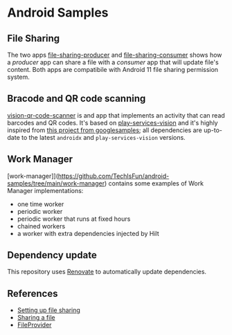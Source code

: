 # Android Samples


## File Sharing
The two apps [file-sharing-producer](https://github.com/TechIsFun/android-samples/tree/main/file-sharing-producer) and [file-sharing-consumer](https://github.com/TechIsFun/android-samples/tree/main/file-sharing-consumer) shows how a _producer_ app can share a file with a _consumer_ app that will update file's content.
Both apps are compatibile with Android 11 file sharing permission system.

## Bracode and QR code scanning
[vision-qr-code-scanner](https://github.com/TechIsFun/android-samples/tree/main/vision-qr-code-scanner) is and app that implements an activity that can read barcodes and QR codes. It's based on [play-services-vision](https://mvnrepository.com/artifact/com.google.android.gms/play-services-vision?repo=google) and it's highly inspired from [this project from googlesamples](https://github.com/googlesamples/android-vision); all dependencies are up-to-date to the latest `androidx` and `play-services-vision` versions.

## Work Manager
[work-manager]](https://github.com/TechIsFun/android-samples/tree/main/work-manager) contains some examples of Work Manager implementations:
- one time worker
- periodic worker
- periodic worker that runs at fixed hours
- chained workers
- a worker with extra dependencies injected by Hilt

## Dependency update
This repository uses [Renovate](https://github.com/renovatebot/renovate) to automatically update dependencies.

## References
- [Setting up file sharing](https://developer.android.com/training/secure-file-sharing/setup-sharing)
- [Sharing a file](https://developer.android.com/training/secure-file-sharing/share-file)
- [FileProvider](https://developer.android.com/reference/androidx/core/content/FileProvider)
